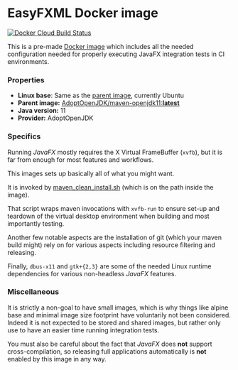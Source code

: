 # EasyFXML Docker image

[![Docker Cloud Build Status](https://img.shields.io/docker/cloud/build/tristandeloche/easyfxml-docker.svg?style=for-the-badge)](https://hub.docker.com/r/tristandeloche/easyfxml-docker)

This is a pre-made [Docker image](Dockerfile) which includes all the needed configuration
needed for properly executing JavaFX integration tests in CI environments.

### Properties
- **Linux base**: Same as the [parent image](https://hub.docker.com/r/adoptopenjdk/maven-openjdk11), currently Ubuntu
- **Parent image:** [AdoptOpenJDK/maven-openjdk11:**latest**](https://hub.docker.com/r/adoptopenjdk/maven-openjdk11)
- **Java version:** 11
- **Provider:** AdoptOpenJDK

### Specifics

Running _JavaFX_ mostly requires the X Virtual FrameBuffer (`xvfb`), but it is far from enough for most features and workflows.

This images sets up basically all of what you might want.

It is invoked by [maven_clean_install.sh](maven) (which is on the path inside the image).

That script wraps maven invocations with `xvfb-run` to ensure set-up and teardown of the
virtual desktop environment when building and most importantly testing.

Another few notable aspects are the installation of git (which your maven build might)
rely on for various aspects including resource filtering and releasing.

Finally, `dbus-x11` and `gtk+{2,3}` are some of the needed Linux runtime dependencies for
various non-headless _JavaFX_ features.

### Miscellaneous

It is strictly a non-goal to have small images, which is why things like alpine base and minimal
image size footprint have voluntarily not been considered. Indeed it is not expected to be stored
and shared images, but rather only use to have an easier time running integration tests.

You must also be careful about the fact that _JavaFX_ does **not** support cross-compilation, so releasing
full applications automatically is **not** enabled by this image in any way.

